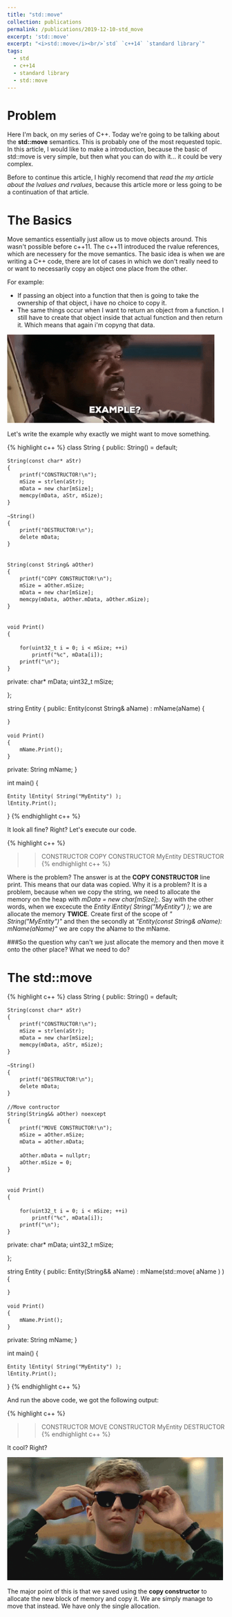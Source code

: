 ```yaml
---
title: "std::move"
collection: publications
permalink: /publications/2019-12-10-std_move
excerpt: 'std::move'
excerpt: "<i>std::move</i><br/>`std` `c++14` `standard library`"
tags:
  - std
  - c++14
  - standard library
  - std::move
---
```


# Problem

Here I'm back, on my series of C++. Today we're going to be talking about the **std::move** semantics. This is probably one of the most requested topic.
In this article, I would like to make a introduction, because the basic of std::move is very simple, but then what you can do with it... it could be very complex.


Before to continue this article, I highly recomend that *read the my article about the lvalues and rvalues*, because this article more or less going to be a continuation of that article.


# The Basics

Move semantics essentially just allow us to move objects around. This wasn't possible before c++11. The c++11 introduced the rvalue references, which are necessery for the move semantics. 
The basic idea is when we are writing a C++ code, there are lot of cases in which we don't really need to or want to necessarily copy an object one place from the other.


For example: 
- If passing an object into a function that then is going to take the ownership of that object, i have no choice to copy it. 
- The same things occur when I want to return an object from a function. I still have to create that object inside that actual function and then return it. Which means that again i'm copyng that data.

![](example.gif)


Let's write the example why exactly we might want to move something.

{% highlight c++ %}
class String
{
public:
	String() = default;

	String(const char* aStr)
	{
		printf("CONSTRUCTOR!\n");
		mSize = strlen(aStr);
		mData = new char[mSize];
		memcpy(mData, aStr, mSize);
	}

	~String()
	{
		printf("DESTRUCTOR!\n");
		delete mData;
	}


	String(const String& aOther)
	{
		printf("COPY CONSTRUCTOR!\n");
		mSize = aOther.mSize;
		mData = new char[mSize];
		memcpy(mData, aOther.mData, aOther.mSize);
	}


	void Print()
	{

		for(uint32_t i = 0; i < mSize; ++i)
  			printf("%c", mData[i]);
		printf("\n");
	}

private:
	char*    mData;
	uint32_t mSize;

};


string Entity
{
public:
	Entity(const String& aName)
		: mName(aName)
	{


	}

	void Print()
	{
		mName.Print();
	}
private:
	String mName;
}


int main()
{

	Entity lEntity( String("MyEntity") );
	lEntity.Print();
}
{% endhighlight  c++ %}


It look all fine? Right? Let's execute our code. 

{% highlight c++ %}
>> CONSTRUCTOR
>> COPY CONSTRUCTOR
>> MyEntity
>> DESTRUCTOR
{% endhighlight  c++ %}

Where is the problem? The answer is at the **COPY CONSTRUCTOR** line print. This means that our data was copied. 
Why it is a problem? It is a problem, because when we copy the string, we need to allocate the memory on the heap with *mData = new char[mSize];*. Say with the other words, when we excecute the *Entity lEntity( String("MyEntity") );* we are allocate the memory **TWICE**. Create first of the scope of *" String("MyEntity")"* and then the secondly at *"Entity(const String& aName): mName(aName)"* we are copy the aName to the mName.


###So the question why can't we just allocate the memory and then move it onto the other place? What we need to do?


# The std::move


{% highlight c++ %}
class String
{
public:
	String() = default;

	String(const char* aStr)
	{
		printf("CONSTRUCTOR!\n");
		mSize = strlen(aStr);
		mData = new char[mSize];
		memcpy(mData, aStr, mSize);
	}

	~String()
	{
		printf("DESTRUCTOR!\n");
		delete mData;
	}

	//Move contructor
	String(String&& aOther) noexcept
	{
		printf("MOVE CONSTRUCTOR!\n");
		mSize = aOther.mSize;
		mData = aOther.mData;

		aOther.mData = nullptr;
		aOther.mSize = 0;
	}


	void Print()
	{

		for(uint32_t i = 0; i < mSize; ++i)
  			printf("%c", mData[i]);
		printf("\n");
	}

private:
	char*    mData;
	uint32_t mSize;

};


string Entity
{
public:
	Entity(String&& aName)
		: mName(std::move( aName ) )
	{


	}

	void Print()
	{
		mName.Print();
	}
private:
	String mName;
}


int main()
{

	Entity lEntity( String("MyEntity") );
	lEntity.Print();
}
{% endhighlight  c++ %}

And run the above code, we got the following output:

{% highlight c++ %}
>> CONSTRUCTOR
>> MOVE CONSTRUCTOR
>> MyEntity
>> DESTRUCTOR
{% endhighlight  c++ %}


It cool? Right? 

![](cool.gif)


The major point of this is that we saved using the **copy constructor** to allocate the new block of memory and copy it. We are simply manage to move that instead. 
We have only the single allocation.